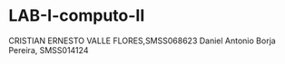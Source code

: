 # LAB-I-computo-II
CRISTIAN ERNESTO VALLE FLORES,SMSS068623
Daniel Antonio Borja Pereira, SMSS014124
